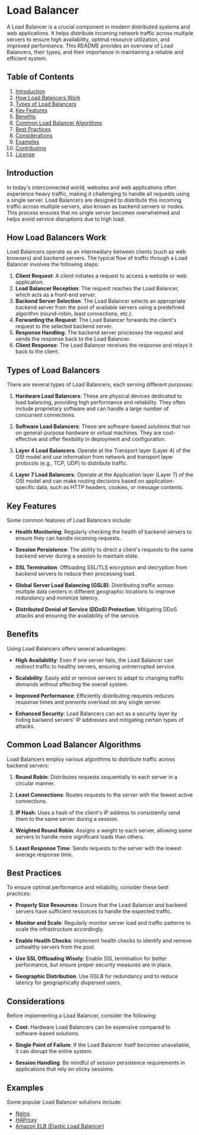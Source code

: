 # Load Balancer

A Load Balancer is a crucial component in modern distributed systems and web applications. It helps distribute incoming network traffic across multiple servers to ensure high availability, optimal resource utilization, and improved performance. This README provides an overview of Load Balancers, their types, and their importance in maintaining a reliable and efficient system.

## Table of Contents

1. [Introduction](#introduction)
2. [How Load Balancers Work](#how-load-balancers-work)
3. [Types of Load Balancers](#types-of-load-balancers)
4. [Key Features](#key-features)
5. [Benefits](#benefits)
6. [Common Load Balancer Algorithms](#common-load-balancer-algorithms)
7. [Best Practices](#best-practices)
8. [Considerations](#considerations)
9. [Examples](#examples)
10. [Contributing](#contributing)
11. [License](#license)

## Introduction

In today's interconnected world, websites and web applications often experience heavy traffic, making it challenging to handle all requests using a single server. Load Balancers are designed to distribute this incoming traffic across multiple servers, also known as backend servers or nodes. This process ensures that no single server becomes overwhelmed and helps avoid service disruptions due to high load.

## How Load Balancers Work

Load Balancers operate as an intermediary between clients (such as web browsers) and backend servers. The typical flow of traffic through a Load Balancer involves the following steps:

1. **Client Request**: A client initiates a request to access a website or web application.
2. **Load Balancer Reception**: The request reaches the Load Balancer, which acts as a front-end server.
3. **Backend Server Selection**: The Load Balancer selects an appropriate backend server from the pool of available servers using a predefined algorithm (round-robin, least connections, etc.).
4. **Forwarding the Request**: The Load Balancer forwards the client's request to the selected backend server.
5. **Response Handling**: The backend server processes the request and sends the response back to the Load Balancer.
6. **Client Response**: The Load Balancer receives the response and relays it back to the client.

## Types of Load Balancers

There are several types of Load Balancers, each serving different purposes:

1. **Hardware Load Balancers**: These are physical devices dedicated to load balancing, providing high performance and reliability. They often include proprietary software and can handle a large number of concurrent connections.

2. **Software Load Balancers**: These are software-based solutions that run on general-purpose hardware or virtual machines. They are cost-effective and offer flexibility in deployment and configuration.

3. **Layer 4 Load Balancers**: Operate at the Transport layer (Layer 4) of the OSI model and use information from network and transport layer protocols (e.g., TCP, UDP) to distribute traffic.

4. **Layer 7 Load Balancers**: Operate at the Application layer (Layer 7) of the OSI model and can make routing decisions based on application-specific data, such as HTTP headers, cookies, or message contents.

## Key Features

Some common features of Load Balancers include:

- **Health Monitoring**: Regularly checking the health of backend servers to ensure they can handle incoming requests.

- **Session Persistence**: The ability to direct a client's requests to the same backend server during a session to maintain state.

- **SSL Termination**: Offloading SSL/TLS encryption and decryption from backend servers to reduce their processing load.

- **Global Server Load Balancing (GSLB)**: Distributing traffic across multiple data centers in different geographic locations to improve redundancy and minimize latency.

- **Distributed Denial of Service (DDoS) Protection**: Mitigating DDoS attacks and ensuring the availability of the service.

## Benefits

Using Load Balancers offers several advantages:

- **High Availability**: Even if one server fails, the Load Balancer can redirect traffic to healthy servers, ensuring uninterrupted service.

- **Scalability**: Easily add or remove servers to adapt to changing traffic demands without affecting the overall system.

- **Improved Performance**: Efficiently distributing requests reduces response times and prevents overload on any single server.

- **Enhanced Security**: Load Balancers can act as a security layer by hiding backend servers' IP addresses and mitigating certain types of attacks.

## Common Load Balancer Algorithms

Load Balancers employ various algorithms to distribute traffic across backend servers:

1. **Round Robin**: Distributes requests sequentially to each server in a circular manner.

2. **Least Connections**: Routes requests to the server with the fewest active connections.

3. **IP Hash**: Uses a hash of the client's IP address to consistently send them to the same server during a session.

4. **Weighted Round Robin**: Assigns a weight to each server, allowing some servers to handle more significant loads than others.

5. **Least Response Time**: Sends requests to the server with the lowest average response time.

## Best Practices

To ensure optimal performance and reliability, consider these best practices:

- **Properly Size Resources**: Ensure that the Load Balancer and backend servers have sufficient resources to handle the expected traffic.

- **Monitor and Scale**: Regularly monitor server load and traffic patterns to scale the infrastructure accordingly.

- **Enable Health Checks**: Implement health checks to identify and remove unhealthy servers from the pool.

- **Use SSL Offloading Wisely**: Enable SSL termination for better performance, but ensure proper security measures are in place.

- **Geographic Distribution**: Use GSLB for redundancy and to reduce latency for geographically dispersed users.

## Considerations

Before implementing a Load Balancer, consider the following:

- **Cost**: Hardware Load Balancers can be expensive compared to software-based solutions.

- **Single Point of Failure**: If the Load Balancer itself becomes unavailable, it can disrupt the entire system.

- **Session Handling**: Be mindful of session persistence requirements in applications that rely on sticky sessions.

## Examples

Some popular Load Balancer solutions include:

- [Nginx](https://www.nginx.com/)
- [HAProxy](https://www.haproxy.org/)
- [Amazon ELB (Elastic Load Balancer)](https://aws.amazon.com/elasticloadbalancing/)